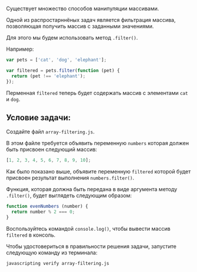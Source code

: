 Существует множество способов манипуляции массивами.

Одной из распростарннёных задач является фильтрация массива, позволяющая получить массив с заданными значениями.

Для этого мы будем использовать метод `.filter()`.

Например:

```js
var pets = ['cat', 'dog', 'elephant'];

var filtered = pets.filter(function (pet) {
  return (pet !== 'elephant');
});
```

Перменная `filtered` теперь будет содержать массив с элементами `cat` и `dog`.

## Условие задачи:

Создайте файл `array-filtering.js`.

В этом файле требуется объявить переменную `numbers` которая должен быть присвоен следующий массив:

```js
[1, 2, 3, 4, 5, 6, 7, 8, 9, 10];
```

Как было показано выше, объявите переменную `filtered` которой будет присвоен результат выполнения `numbers.filter()`.

Функция, которая должна быть передана в виде аргумента методу `.filter()`, будет выглядеть следующим образом:

```js
function evenNumbers (number) {
  return number % 2 === 0;
}
```

Воспользуйтесь командой `console.log()`, чтобы вывести массив `filtered` в консоль.

Чтобы удостовериться в правильности решения задачи, запустите следующую команду из терминала:

```bash
javascripting verify array-filtering.js
```
